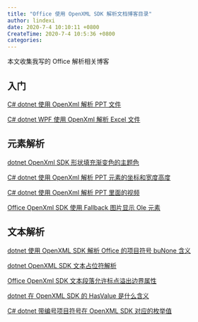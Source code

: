 ```yaml
---
title: "Office 使用 OpenXML SDK 解析文档博客目录"
author: lindexi
date: 2020-7-4 10:10:11 +0800
CreateTime: 2020-7-4 10:5:36 +0800
categories: 
---
```


本文收集我写的 Office 解析相关博客

<!--more-->


<!-- 发布 -->

## 入门

[C# dotnet 使用 OpenXml 解析 PPT 文件](https://blog.lindexi.com/post/C-dotnet-%E4%BD%BF%E7%94%A8-OpenXml-%E8%A7%A3%E6%9E%90-PPT-%E6%96%87%E4%BB%B6.html)

[C# dotnet WPF 使用 OpenXml 解析 Excel 文件](https://blog.lindexi.com/post/C-dotnet-WPF-%E4%BD%BF%E7%94%A8-OpenXml-%E8%A7%A3%E6%9E%90-Excel-%E6%96%87%E4%BB%B6.html)

## 元素解析

[dotnet OpenXml SDK 形状填充渐变色的主题色](https://blog.lindexi.com/post/dotnet-OpenXml-SDK-%E5%BD%A2%E7%8A%B6%E5%A1%AB%E5%85%85%E6%B8%90%E5%8F%98%E8%89%B2%E7%9A%84%E4%B8%BB%E9%A2%98%E8%89%B2.html)

[C# dotnet 使用 OpenXml 解析 PPT 元素的坐标和宽度高度](https://blog.lindexi.com/post/C-dotnet-%E4%BD%BF%E7%94%A8-OpenXml-%E8%A7%A3%E6%9E%90-PPT-%E5%85%83%E7%B4%A0%E7%9A%84%E5%9D%90%E6%A0%87%E5%92%8C%E5%AE%BD%E5%BA%A6%E9%AB%98%E5%BA%A6.html)

[C# dotnet 使用 OpenXml 解析 PPT 里面的视频](https://blog.lindexi.com/post/C-dotnet-%E4%BD%BF%E7%94%A8-OpenXml-%E8%A7%A3%E6%9E%90-PPT-%E9%87%8C%E9%9D%A2%E7%9A%84%E8%A7%86%E9%A2%91.html)

[Office OpenXml SDK 使用 Fallback 图片显示 Ole 元素](https://blog.lindexi.com/post/Office-OpenXml-SDK-%E4%BD%BF%E7%94%A8-Fallback-%E5%9B%BE%E7%89%87%E6%98%BE%E7%A4%BA-Ole-%E5%85%83%E7%B4%A0.html)

## 文本解析

[dotnet 使用 OpenXML SDK 解析 Office 的项目符号 buNone 含义](https://blog.lindexi.com/post/dotnet-%E4%BD%BF%E7%94%A8-OpenXML-SDK-%E8%A7%A3%E6%9E%90-Office-%E7%9A%84%E9%A1%B9%E7%9B%AE%E7%AC%A6%E5%8F%B7-buNone-%E5%90%AB%E4%B9%89.html)

[dotnet OpenXML SDK 文本占位符解析](https://blog.lindexi.com/post/dotnet-OpenXML-SDK-%E6%96%87%E6%9C%AC%E5%8D%A0%E4%BD%8D%E7%AC%A6%E8%A7%A3%E6%9E%90.html)

[Office OpenXml SDK 文本段落允许标点溢出边界属性](https://blog.lindexi.com/post/Office-OpenXml-SDK-%E6%96%87%E6%9C%AC%E6%AE%B5%E8%90%BD%E5%85%81%E8%AE%B8%E6%A0%87%E7%82%B9%E6%BA%A2%E5%87%BA%E8%BE%B9%E7%95%8C%E5%B1%9E%E6%80%A7.html)

[dotnet 在 OpenXML SDK 的 HasValue 是什么含义](https://blog.lindexi.com/post/dotnet-%E5%9C%A8-OpenXML-SDK-%E7%9A%84-HasValue-%E6%98%AF%E4%BB%80%E4%B9%88%E5%90%AB%E4%B9%89.html)

[C# dotnet 带编号项目符号在 OpenXML SDK 对应的枚举值](https://blog.lindexi.com/post/C-dotnet-%E5%B8%A6%E7%BC%96%E5%8F%B7%E9%A1%B9%E7%9B%AE%E7%AC%A6%E5%8F%B7%E5%9C%A8-OpenXML-SDK-%E5%AF%B9%E5%BA%94%E7%9A%84%E6%9E%9A%E4%B8%BE%E5%80%BC.html)


